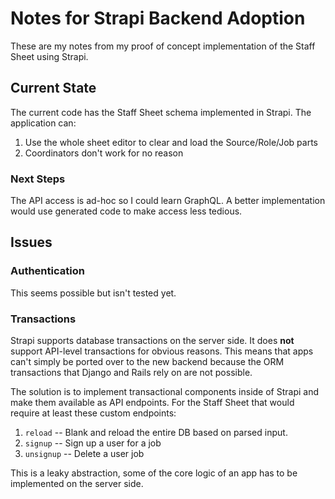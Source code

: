 # Notes for Strapi Backend Adoption 

These are my notes from my proof of concept implementation of the Staff Sheet using Strapi. 

## Current State 

The current code has the Staff Sheet schema implemented in Strapi. The application can:

1. Use the whole sheet editor to clear and load the Source/Role/Job parts 
1. Coordinators don't work for no reason 

### Next Steps 

The API access is ad-hoc so I could learn GraphQL. A better implementation would use generated code to make access less tedious. 

## Issues 

### Authentication 

This seems possible but isn't tested yet. 

### Transactions 

Strapi supports database transactions on the server side. It does **not** support API-level transactions for obvious reasons. This means that apps can't simply be ported over to the new backend because the ORM transactions that Django and Rails rely on are not possible. 

The solution is to implement transactional components inside of Strapi and make them available as API endpoints. For the Staff Sheet that would require at least these custom endpoints:

1. `reload` -- Blank and reload the entire DB based on parsed input. 
1. `signup` -- Sign up a user for a job
1. `unsignup` -- Delete a user job 

This is a leaky abstraction, some of the core logic of an app has to be implemented on the server side. 